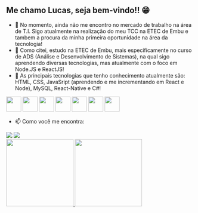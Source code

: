 ## Me chamo Lucas, seja bem-vindo!! 😁

- 🔭 No momento, ainda não me encontro no mercado de trabalho na área de T.I. Sigo atualmente na realização do meu TCC na ETEC de Embu e tambem a procura da minha primeira oportunidade na área da tecnologia!
- 🌱 Como citei, estudo na ETEC de Embu, mais especificamente no curso de ADS (Análise e Desenvolvimento de Sistemas), na qual sigo aprendendo diversas tecnologias, mas atualmente com o foco em Node.JS e ReactJS!
- 📱 As principais tecnologias que tenho conhecimento atualmente são: HTML, CSS, JavaSript (aprendendo e me incrementando em React e Node), MySQL, React-Native e C#!

<div>
  <img src="https://cdn.jsdelivr.net/gh/devicons/devicon@latest/icons/html5/html5-original.svg" width="40" height="40"/>
  <img src="https://cdn.jsdelivr.net/gh/devicons/devicon@latest/icons/css3/css3-original.svg" width="40" height="40"/> 
  <img src="https://cdn.jsdelivr.net/gh/devicons/devicon@latest/icons/javascript/javascript-original.svg" width="40" height="40"/>
  <img    src="https://camo.githubusercontent.com/2044b98d3b416afd5421b8786c8971d3c45db42408c594763704025c79d53827/68747470733a2f2f63646e2e6a7364656c6976722e6e65742f67682f64657669636f6e732f64657669636f6e406c61746573742f69636f6e732f617a75726573716c64617461626173652f617a75726573716c64617461626173652d6f726967696e616c2e737667" width="40" height="40"/>
  <img src="https://cdn.jsdelivr.net/gh/devicons/devicon@latest/icons/nodejs/nodejs-original-wordmark.svg" width="40" height="40"/>
  <img src="https://cdn.jsdelivr.net/gh/devicons/devicon@latest/icons/react/react-original-wordmark.svg" width="40" height="40"/>
  <img src="https://icongr.am/devicon/csharp-original.svg?size=128&color=currentColor" width="40" height="40"/>
</div>

- 📫 Como você me encontra:
<div>
<a href = "mailto:lucasyohanfmarinho@gmail.com"><img loading="lazy" src="https://img.shields.io/badge/Gmail-D14836?style=for-the-badge&logo=gmail&logoColor=white" target="_blank"></a>
<a href="https://br.linkedin.com/in/lucas-yohan-fran%C3%A7a-marinho-72160628b" target="_blank"><img loading="lazy" src="https://img.shields.io/badge/-LinkedIn-%230077B5?style=for-the-badge&logo=linkedin&logoColor=white" target="_blank"></a>   
</div>

<div>
<a href= "https://github.com/LucasYohan">
<img loading="lazy" height="180em" src="https://github-readme-stats.vercel.app/api/top-langs/?username=LucasYohan&layout=compact&langs_count=5&theme=dracula"/>
<img loading="lazy" height="180em" src="https://github-readme-stats.vercel.app/api?username=LucasYohan&show_icons=true&theme=dracula&include_all_commits=true&count_private=false"/>
</div>
